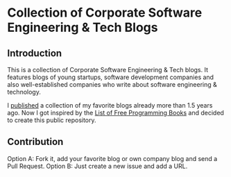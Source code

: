# Collection of Corporate Software Engineering & Tech Blogs

## Introduction
This is a collection of Corporate Software Engineering &amp; Tech blogs. It features blogs of young startups, software development companies and also well-established companies who write about software engineering & technology.

I [published](http://imwill.com/18-favorite-software-engineering-tech-blogs/) a collection of my favorite blogs already more than 1.5 years ago. Now I got inspired by the [List of Free Programming Books](https://github.com/vhf/free-programming-books) and decided to create this public repository.

## Contribution
Option A: Fork it, add your favorite blog or own company blog and send a Pull Request.
Option B: Just create a new issue and add a URL.

